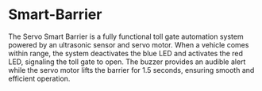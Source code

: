 # Smart-Barrier
The Servo Smart Barrier is a fully functional toll gate automation system powered by an ultrasonic sensor and servo motor. When a vehicle comes within range, the system deactivates the blue LED and activates the red LED, signaling the toll gate to open. The buzzer provides an audible alert while the servo motor lifts the barrier for 1.5 seconds, ensuring smooth and efficient operation. 
